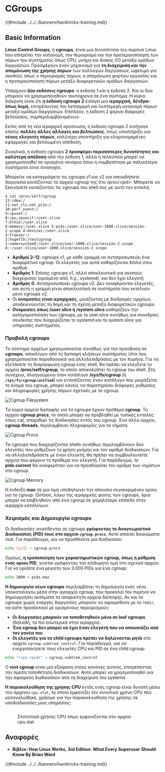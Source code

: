 # CGroups

{{#include ../../../banners/hacktricks-training.md}}

## Basic Information

**Linux Control Groups**, ή **cgroups**, είναι μια δυνατότητα του πυρήνα Linux που επιτρέπει την κατανομή, τον περιορισμό και την προτεραιοποίηση των πόρων του συστήματος όπως CPU, μνήμη και δίσκος I/O μεταξύ ομάδων διεργασιών. Προσφέρουν έναν μηχανισμό για **τη διαχείριση και την απομόνωση της χρήσης πόρων** των συλλογών διεργασιών, ωφέλιμο για σκοπούς όπως ο περιορισμός πόρων, η απομόνωση φορτίου εργασίας και η προτεραιοποίηση πόρων μεταξύ διαφορετικών ομάδων διεργασιών.

Υπάρχουν **δύο εκδόσεις cgroups**: η έκδοση 1 και η έκδοση 2. Και οι δύο μπορούν να χρησιμοποιηθούν ταυτόχρονα σε ένα σύστημα. Η κύρια διάκριση είναι ότι **η έκδοση cgroups 2** εισάγει μια **ιεραρχική, δένδρο-όπως δομή**, επιτρέποντας πιο λεπτομερή και λεπτομερή κατανομή πόρων μεταξύ ομάδων διεργασιών. Επιπλέον, η έκδοση 2 φέρνει διάφορες βελτιώσεις, συμπεριλαμβανομένων:

Εκτός από τη νέα ιεραρχική οργάνωση, η έκδοση cgroups 2 εισήγαγε επίσης **πολλές άλλες αλλαγές και βελτιώσεις**, όπως υποστήριξη για **νέους ελεγκτές πόρων**, καλύτερη υποστήριξη για κληρονομημένες εφαρμογές και βελτιωμένη απόδοση.

Συνολικά, η έκδοση cgroups **2 προσφέρει περισσότερες δυνατότητες και καλύτερη απόδοση** από την έκδοση 1, αλλά η τελευταία μπορεί να χρησιμοποιηθεί σε ορισμένα σενάρια όπου η συμβατότητα με παλαιότερα συστήματα είναι ανησυχία.

Μπορείτε να καταγράψετε τις cgroups v1 και v2 για οποιαδήποτε διεργασία κοιτάζοντας το αρχείο cgroup της στο /proc/\<pid>. Μπορείτε να ξεκινήσετε κοιτάζοντας τις cgroups του shell σας με αυτή την εντολή:
```shell-session
$ cat /proc/self/cgroup
12:rdma:/
11:net_cls,net_prio:/
10:perf_event:/
9:cpuset:/
8:cpu,cpuacct:/user.slice
7:blkio:/user.slice
6:memory:/user.slice 5:pids:/user.slice/user-1000.slice/session-2.scope 4:devices:/user.slice
3:freezer:/
2:hugetlb:/testcgroup
1:name=systemd:/user.slice/user-1000.slice/session-2.scope
0::/user.slice/user-1000.slice/session-2.scope
```
- **Αριθμοί 2–12**: cgroups v1, με κάθε γραμμή να αντιπροσωπεύει ένα διαφορετικό cgroup. Οι ελεγκτές για αυτά καθορίζονται δίπλα στον αριθμό.
- **Αριθμός 1**: Επίσης cgroups v1, αλλά αποκλειστικά για σκοπούς διαχείρισης (ορισμένο από, π.χ., systemd), και δεν έχει ελεγκτή.
- **Αριθμός 0**: Αντιπροσωπεύει cgroups v2. Δεν αναφέρονται ελεγκτές, και αυτή η γραμμή είναι αποκλειστική σε συστήματα που εκτελούν μόνο cgroups v2.
- Οι **ονομασίες είναι ιεραρχικές**, μοιάζοντας με διαδρομές αρχείων, υποδεικνύοντας τη δομή και τη σχέση μεταξύ διαφορετικών cgroups.
- **Ονομασίες όπως /user.slice ή /system.slice** καθορίζουν την κατηγοριοποίηση των cgroups, με το user.slice συνήθως για συνεδρίες σύνδεσης που διαχειρίζεται το systemd και το system.slice για υπηρεσίες συστήματος.

### Προβολή cgroups

Το σύστημα αρχείων χρησιμοποιείται συνήθως για την πρόσβαση σε **cgroups**, αποκλίνων από τη διεπαφή κλήσεων συστήματος Unix που χρησιμοποιείται παραδοσιακά για αλληλεπιδράσεις με τον πυρήνα. Για να εξετάσετε τη διαμόρφωση cgroup ενός shell, θα πρέπει να ελέγξετε το αρχείο **/proc/self/cgroup**, το οποίο αποκαλύπτει το cgroup του shell. Στη συνέχεια, πλοηγούμενοι στον κατάλογο **/sys/fs/cgroup** (ή **`/sys/fs/cgroup/unified`**) και εντοπίζοντας έναν κατάλογο που μοιράζεται το όνομα του cgroup, μπορεί κανείς να παρατηρήσει διάφορες ρυθμίσεις και πληροφορίες χρήσης πόρων σχετικές με το cgroup.

![Cgroup Filesystem](<../../../images/image (1128).png>)

Τα κύρια αρχεία διεπαφής για τα cgroups έχουν πρόθεμα **cgroup**. Το αρχείο **cgroup.procs**, το οποίο μπορεί να προβληθεί με τυπικές εντολές όπως cat, απαριθμεί τις διαδικασίες εντός του cgroup. Ένα άλλο αρχείο, **cgroup.threads**, περιλαμβάνει πληροφορίες για τα νήματα.

![Cgroup Procs](<../../../images/image (281).png>)

Τα cgroups που διαχειρίζονται shells συνήθως περιλαμβάνουν δύο ελεγκτές που ρυθμίζουν τη χρήση μνήμης και τον αριθμό διαδικασιών. Για να αλληλεπιδράσετε με έναν ελεγκτή, θα πρέπει να συμβουλευτείτε αρχεία που φέρουν το πρόθεμα του ελεγκτή. Για παράδειγμα, το **pids.current** θα αναφερόταν για να προσδιορίσει τον αριθμό των νημάτων στο cgroup.

![Cgroup Memory](<../../../images/image (677).png>)

Η ένδειξη **max** σε μια τιμή υποδηλώνει την απουσία συγκεκριμένου ορίου για το cgroup. Ωστόσο, λόγω της ιεραρχικής φύσης των cgroups, όρια μπορεί να επιβληθούν από ένα cgroup σε χαμηλότερο επίπεδο στην ιεραρχία καταλόγων.

### Χειρισμός και Δημιουργία cgroups

Οι διαδικασίες ανατίθενται σε cgroups **γράφοντας το Αναγνωριστικό Διαδικασίας (PID) τους στο αρχείο `cgroup.procs`**. Αυτό απαιτεί δικαιώματα root. Για παράδειγμα, για να προσθέσετε μια διαδικασία:
```bash
echo [pid] > cgroup.procs
```
Ομοίως, **η τροποποίηση των χαρακτηριστικών cgroup, όπως η ρύθμιση ενός ορίου PID**, γίνεται γράφοντας την επιθυμητή τιμή στο σχετικό αρχείο. Για να ορίσετε ένα μέγιστο των 3.000 PIDs για ένα cgroup:
```bash
echo 3000 > pids.max
```
**Η δημιουργία νέων cgroups** περιλαμβάνει τη δημιουργία ενός νέου υποκαταλόγου μέσα στην ιεραρχία cgroup, που προκαλεί τον πυρήνα να δημιουργήσει αυτόματα τα απαραίτητα αρχεία διεπαφής. Αν και τα cgroups χωρίς ενεργές διεργασίες μπορούν να αφαιρεθούν με το `rmdir`, να είστε προσεκτικοί με ορισμένους περιορισμούς:

- **Οι διεργασίες μπορούν να τοποθετηθούν μόνο σε leaf cgroups** (δηλαδή, τα πιο εσωτερικά στην ιεραρχία).
- **Ένα cgroup δεν μπορεί να έχει έναν ελεγκτή που να απουσιάζει από τον γονέα του**.
- **Οι ελεγκτές για τα child cgroups πρέπει να δηλώνονται ρητά** στο αρχείο `cgroup.subtree_control`. Για παράδειγμα, για να ενεργοποιήσετε τους ελεγκτές CPU και PID σε ένα child cgroup:
```bash
echo "+cpu +pids" > cgroup.subtree_control
```
Ο **root cgroup** είναι μια εξαίρεση στους κανόνες αυτούς, επιτρέποντας την άμεση τοποθέτηση διαδικασιών. Αυτό μπορεί να χρησιμοποιηθεί για την αφαίρεση διαδικασιών από τη διαχείριση του systemd.

**Η παρακολούθηση της χρήσης CPU** εντός ενός cgroup είναι δυνατή μέσω του αρχείου `cpu.stat`, το οποίο εμφανίζει τον συνολικό χρόνο CPU που καταναλώθηκε, χρήσιμο για την παρακολούθηση της χρήσης σε υποδιαδικασίες μιας υπηρεσίας:

<figure><img src="../../../images/image (908).png" alt=""><figcaption><p>Στατιστικά χρήσης CPU όπως εμφανίζονται στο αρχείο cpu.stat</p></figcaption></figure>

## Αναφορές

- **Βιβλίο: How Linux Works, 3rd Edition: What Every Superuser Should Know By Brian Ward**

{{#include ../../../banners/hacktricks-training.md}}
